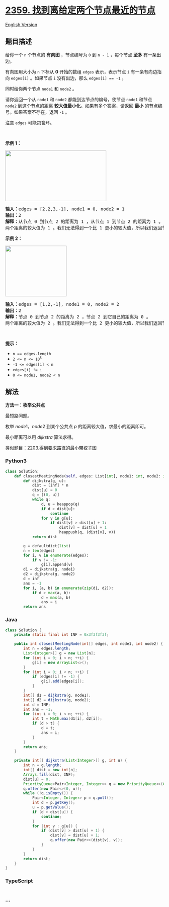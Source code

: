 # [2359. 找到离给定两个节点最近的节点](https://leetcode.cn/problems/find-closest-node-to-given-two-nodes)

[English Version](/solution/2300-2399/2359.Find%20Closest%20Node%20to%20Given%20Two%20Nodes/README_EN.md)

## 题目描述

<!-- 这里写题目描述 -->

<p>给你一个 <code>n</code>&nbsp;个节点的 <strong>有向图</strong>&nbsp;，节点编号为&nbsp;<code>0</code>&nbsp;到&nbsp;<code>n - 1</code>&nbsp;，每个节点 <strong>至多</strong>&nbsp;有一条出边。</p>

<p>有向图用大小为 <code>n</code>&nbsp;下标从 <strong>0</strong>&nbsp;开始的数组&nbsp;<code>edges</code>&nbsp;表示，表示节点&nbsp;<code>i</code>&nbsp;有一条有向边指向&nbsp;<code>edges[i]</code>&nbsp;。如果节点&nbsp;<code>i</code>&nbsp;没有出边，那么&nbsp;<code>edges[i] == -1</code>&nbsp;。</p>

<p>同时给你两个节点&nbsp;<code>node1</code> 和&nbsp;<code>node2</code>&nbsp;。</p>

<p>请你返回一个从 <code>node1</code>&nbsp;和 <code>node2</code>&nbsp;都能到达节点的编号，使节点 <code>node1</code>&nbsp;和节点 <code>node2</code>&nbsp;到这个节点的距离 <b>较大值最小化</b>。如果有多个答案，请返回 <strong>最小</strong>&nbsp;的节点编号。如果答案不存在，返回 <code>-1</code>&nbsp;。</p>

<p>注意&nbsp;<code>edges</code>&nbsp;可能包含环。</p>

<p>&nbsp;</p>

<p><strong>示例 1：</strong></p>

<p><img alt="" src="https://fastly.jsdelivr.net/gh/doocs/leetcode@main/solution/2300-2399/2359.Find%20Closest%20Node%20to%20Given%20Two%20Nodes/images/graph4drawio-2.png" style="width: 321px; height: 161px;"></p>

<pre><b>输入：</b>edges = [2,2,3,-1], node1 = 0, node2 = 1
<b>输出：</b>2
<b>解释：</b>从节点 0 到节点 2 的距离为 1 ，从节点 1 到节点 2 的距离为 1 。
两个距离的较大值为 1 。我们无法得到一个比 1 更小的较大值，所以我们返回节点 2 。
</pre>

<p><strong>示例 2：</strong></p>

<p><img alt="" src="https://fastly.jsdelivr.net/gh/doocs/leetcode@main/solution/2300-2399/2359.Find%20Closest%20Node%20to%20Given%20Two%20Nodes/images/graph4drawio-4.png" style="width: 195px; height: 161px;"></p>

<pre><b>输入：</b>edges = [1,2,-1], node1 = 0, node2 = 2
<b>输出：</b>2
<b>解释：</b>节点 0 到节点 2 的距离为 2 ，节点 2 到它自己的距离为 0 。
两个距离的较大值为 2 。我们无法得到一个比 2 更小的较大值，所以我们返回节点 2 。
</pre>

<p>&nbsp;</p>

<p><strong>提示：</strong></p>

<ul>
	<li><code>n == edges.length</code></li>
	<li><code>2 &lt;= n &lt;= 10<sup>5</sup></code></li>
	<li><code>-1 &lt;= edges[i] &lt; n</code></li>
	<li><code>edges[i] != i</code></li>
	<li><code>0 &lt;= node1, node2 &lt; n</code></li>
</ul>


## 解法

<!-- 这里可写通用的实现逻辑 -->

**方法一：枚举公共点**

最短路问题。

枚举 $node1$，$node2$ 到某个公共点 $p$ 的距离较大值，求最小的距离即可。

最小距离可以用 $dijkstra$ 算法求得。

类似题目：[2203.得到要求路径的最小带权子图](/solution/2200-2299/2203.Minimum%20Weighted%20Subgraph%20With%20the%20Required%20Paths/README.md)

<!-- tabs:start -->

### **Python3**

<!-- 这里可写当前语言的特殊实现逻辑 -->

```python
class Solution:
    def closestMeetingNode(self, edges: List[int], node1: int, node2: int) -> int:
        def dijkstra(g, u):
            dist = [inf] * n
            dist[u] = 0
            q = [(0, u)]
            while q:
                d, u = heappop(q)
                if d > dist[u]:
                    continue
                for v in g[u]:
                    if dist[v] > dist[u] + 1:
                        dist[v] = dist[u] + 1
                        heappush(q, (dist[v], v))
            return dist

        g = defaultdict(list)
        n = len(edges)
        for i, v in enumerate(edges):
            if v != -1:
                g[i].append(v)
        d1 = dijkstra(g, node1)
        d2 = dijkstra(g, node2)
        d = inf
        ans = -1
        for i, (a, b) in enumerate(zip(d1, d2)):
            if d > max(a, b):
                d = max(a, b)
                ans = i
        return ans

```

### **Java**

<!-- 这里可写当前语言的特殊实现逻辑 -->

```java
class Solution {
    private static final int INF = 0x3f3f3f3f;

    public int closestMeetingNode(int[] edges, int node1, int node2) {
        int n = edges.length;
        List<Integer>[] g = new List[n];
        for (int i = 0; i < n; ++i) {
            g[i] = new ArrayList<>();
        }
        for (int i = 0; i < n; ++i) {
            if (edges[i] != -1) {
                g[i].add(edges[i]);
            }
        }
        int[] d1 = dijkstra(g, node1);
        int[] d2 = dijkstra(g, node2);
        int d = INF;
        int ans = -1;
        for (int i = 0; i < n; ++i) {
            int t = Math.max(d1[i], d2[i]);
            if (d > t) {
                d = t;
                ans = i;
            }
        }
        return ans;
    }

    private int[] dijkstra(List<Integer>[] g, int u) {
        int n = g.length;
        int[] dist = new int[n];
        Arrays.fill(dist, INF);
        dist[u] = 0;
        PriorityQueue<Pair<Integer, Integer>> q = new PriorityQueue<>(Comparator.comparingInt(Pair::getKey));
        q.offer(new Pair<>(0, u));
        while (!q.isEmpty()) {
            Pair<Integer, Integer> p = q.poll();
            int d = p.getKey();
            u = p.getValue();
            if (d > dist[u]) {
                continue;
            }
            for (int v : g[u]) {
                if (dist[v] > dist[u] + 1) {
                    dist[v] = dist[u] + 1;
                    q.offer(new Pair<>(dist[v], v));
                }
            }
        }
        return dist;
    }
}
```

### **TypeScript**

```ts

```

### **...**

```

```

<!-- tabs:end -->
